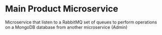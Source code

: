 # Main Product Microservice

Microservice that listen to a RabbitMQ set of queues to perform operations on a MongoDB database from another microservice (Admin)
